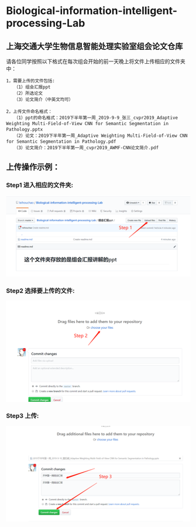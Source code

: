 # Biological-information-intelligent-processing-Lab
## 上海交通大学生物信息智能处理实验室组会论文仓库

请各位同学按照以下格式在每次组会开始的前一天晚上将文件上传相应的文件夹中：
    
    1，需要上传的文件包括:
       （1）组会汇报ppt
       （2）所选论文
       （3）论文简介（中英文均可）
       
    2，上传文件命名格式：
       （1）ppt的命名格式：2019下半年第一周_2019-9-9_张三_cvpr2019_Adaptive Weighting Multi-Field-of-View CNN for Semantic Segmentation in Pathology.pptx
       （2）论文：2019下半年第一周_Adaptive Weighting Multi-Field-of-View CNN for Semantic Segmentation in Pathology.pdf
       （3）论文简介：2019下半年第一周_cvpr2019_AWMF-CNN论文简介.pdf


## 上传操作示例：

### Step1 进入相应的文件夹:
<div align="left">
  <img src="./操作示例/add_step1.png"/>
</div>

### Step2 选择要上传的文件:
<div align="left">
  <img src="./操作示例/add_step2.png"/>
</div>

### Step3 上传:
<div align="left">
  <img src="./操作示例/add_step3.png"/>
</div>

